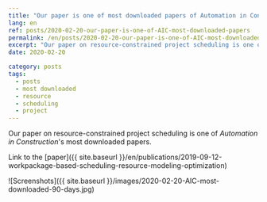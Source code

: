 ```yaml
---
title: "Our paper is one of most downloaded papers of Automation in Construction"
lang: en
ref: posts/2020-02-20-our-paper-is-one-of-AIC-most-downloaded-papers
permalink: /en/posts/2020-02-20-our-paper-is-one-of-AIC-most-downloaded-papers
excerpt: "Our paper on resource-constrained project scheduling is one of <i>Automation in Construction</i>'s most downloaded papers"
date: 2020-02-20

category: posts
tags:
  - posts
  - most downloaded
  - resource
  - scheduling
  - project
---
```


Our paper on resource-constrained project scheduling is one of _Automation in Construction_'s most downloaded papers.

Link to the [paper]({{ site.baseurl }}/en/publications/2019-09-12-workpackage-based-scheduling-resource-modeling-optimization)

![Screenshots]({{ site.baseurl }}/images/2020-02-20-AIC-most-downloaded-90-days.jpg)